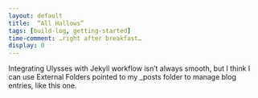 ```yaml
---
layout: default
title:  “All Hallows“
tags: [build-log, getting-started]
time-comment: …right after breakfast…
display: 0
---
```


Integrating Ulysses with Jekyll workflow isn’t always smooth, but I think I can use External Folders pointed to my \_posts folder to manage blog entries, like this one.
